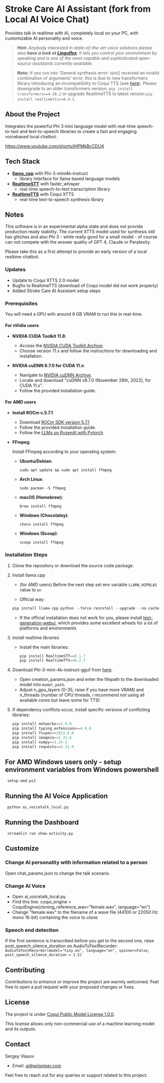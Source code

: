 # Stroke Care AI Assistant (fork from Local AI Voice Chat)

Provides talk in realtime with AI, completely local on your PC, with customizable AI personality and voice.

> **Hint:** *Anybody interested in state-of-the-art voice solutions please also <strong>have a look at [Linguflex](https://github.com/KoljaB/Linguflex)</strong>. It lets you control your environment by speaking and is one of the most capable and sophisticated open-source assistants currently available.*

> **Note:** If you run into 'General synthesis error: isin() received an invalid combination of arguments' error, this is due to new transformers library introducing an incompatibility to Coqui TTS (see [here](https://github.com/KoljaB/RealtimeTTS/issues/85)). Please downgrade to an older transformers version: `pip install transformers==4.38.2` or upgrade RealtimeTTS to latest version `pip install realtimetts==0.4.1`.

## About the Project

Integrates the powerful Phi 3 mini language model with real-time speech-to-text and text-to-speech libraries to create a fast and engaging voicebased local chatbot. 

https://www.youtube.com/shorts/iHPMkBcCDU4

## Tech Stack

- **[llama_cpp](https://github.com/ggerganov/llama.cpp)** with Phi-3-mini4k-instruct  
  - library interface for llama based language models
- **[RealtimeSTT](https://github.com/KoljaB/RealtimeSTT)** with faster_whisper  
  - real-time speech-to-text transcription library
- **[RealtimeTTS](https://github.com/KoljaB/RealtimeTTS)** with Coqui XTTS  
  - real-time text-to-speech synthesis library

## Notes

This software is in an experimental alpha state and does not provide production ready stability. The current XTTS model used for synthesis still has glitches and also Phi 3 - while really good for a small model - of course can not compete with the answer quality of GPT 4, Claude or Perplexity.

Please take this as a first attempt to provide an early version of a local realtime chatbot.

### Updates

- Update to Coqui XTTS 2.0 model
- Bugfix to RealtimeTTS (download of Coqui model did not work properly)
- Added Stroke Care AI Assistant setup steps

### Prerequisites

You will need a GPU with around 8 GB VRAM to run this in real-time.

#### For nVidia users

- **NVIDIA CUDA Toolkit 11.8**:
    - Access the [NVIDIA CUDA Toolkit Archive](https://developer.nvidia.com/cuda-11-8-0-download-archive).
    - Choose version 11.x and follow the instructions for downloading and installation.

- **NVIDIA cuDNN 8.7.0 for CUDA 11.x**:
    - Navigate to [NVIDIA cuDNN Archive](https://developer.nvidia.com/rdp/cudnn-archive).
    - Locate and download "cuDNN v8.7.0 (November 28th, 2022), for CUDA 11.x".
    - Follow the provided installation guide.

#### For AMD users
- **Install ROCm v.5.7.1**
    - Download [ROCm SDK version 5.7.1](https://www.amd.com/en/developer/resources/rocm-hub/hip-sdk.html)
    - Follow the provided installation guide.
    - Follow the [LLMs on RyzenAI with Pytorch](https://github.com/amd/RyzenAI-SW/blob/main/example/transformers/models/llm/docs/README.md)


- **FFmpeg**:

    Install FFmpeg according to your operating system:

    - **Ubuntu/Debian**:
        ```shell
        sudo apt update && sudo apt install ffmpeg
        ```

    - **Arch Linux**:
        ```shell
        sudo pacman -S ffmpeg
        ```

    - **macOS (Homebrew)**:
        ```shell
        brew install ffmpeg
        ```

    - **Windows (Chocolatey)**:
        ```shell
        choco install ffmpeg
        ```

    - **Windows (Scoop)**:
        ```shell
        scoop install ffmpeg
        ```    


### Installation Steps 

1. Clone the repository or download the source code package.

2. Install llama.cpp
    - (for AMD users) Before the next step set env variable `LLAMA_HIPBLAS` value to `on`

    - Official way:
     ```python
     pip install llama-cpp-python --force-reinstall --upgrade --no-cache-dir --verbose
     ```

    - If the official installation does not work for you, please install [text-generation-webui](https://github.com/oobabooga/text-generation-webui), which provides some excellent wheels for a lot of platforms and environments

3. Install realtime libraries
   - Install the main libraries:
     ```python
     pip install RealtimeSTT==0.1.7
     pip install RealtimeTTS==0.2.7
     ```
4. Download Phi-3-mini-4k-instruct-gguf from [here](https://huggingface.co/microsoft/Phi-3-mini-4k-instruct-gguf). 
   - Open creation_params.json and enter the filepath to the downloaded model into `model_path`.
   - Adjust n_gpu_layers (0-35, raise if you have more VRAM) and n_threads (number of CPU threads, i recommend not using all available cores but leave some for TTS)

5. If dependency conflicts occur, install specific versions of conflicting libraries:
     ```python
     pip install networkx==2.8.8
     pip install typing_extensions==4.8.0
     pip install fsspec==2023.6.0
     pip install imageio==2.31.6
     pip install numpy==1.24.3
     pip install requests==2.31.0
     ```   
## For AMD Windows users only - setup environment variables from Windows powershell
     setup-amd.ps1

## Running the AI Voice Application
     python ai_voicetalk_local.py

## Running the Dashboard
     streamlit run show-activity.py

## Customize

### Change AI personality with information related to a person

Open chat_params.json to change the talk scenario.

### Change AI Voice

- Open ai_voicetalk_local.py. 
- Find this line: coqui_engine = CoquiEngine(cloning_reference_wav="female.wav", language="en")
- Change "female.wav" to the filename of a wave file (44100 or 22050 Hz mono 16-bit) containing the voice to clone

### Speech end detection

If the first sentence is transcribed before you get to the second one, raise post_speech_silence_duration on AudioToTextRecorder:
    ```
    AudioToTextRecorder(model="tiny.en", language="en", spinner=False, post_speech_silence_duration = 1.5) 
    ```
    
## Contributing

Contributions to enhance or improve the project are warmly welcomed. Feel free to open a pull request with your proposed changes or fixes.

## License

The project is under [Coqui Public Model License 1.0.0](https://coqui.ai/cpml).

This license allows only non-commercial use of a machine learning model and its outputs.


## Contact

Sergey Vlasov  
- Email: [ai@wiisniper.com](mailto:ai@wiisniper.com)  

Feel free to reach out for any queries or support related to this project.
